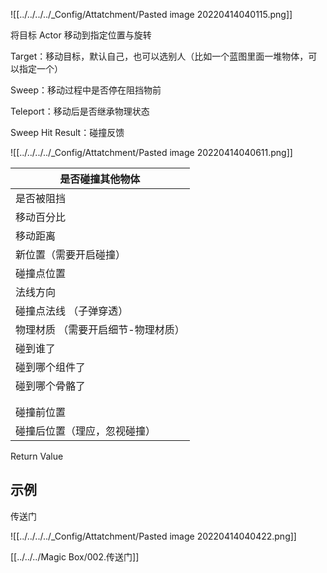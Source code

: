 ![[../../../../_Config/Attatchment/Pasted image 20220414040115.png]]


将目标 Actor  移动到指定位置与旋转

Target：移动目标，默认自己，也可以选别人（比如一个蓝图里面一堆物体，可以指定一个）

Sweep：移动过程中是否停在阻挡物前

Teleport：移动后是否继承物理状态

Sweep Hit Result：碰撞反馈

![[../../../../_Config/Attatchment/Pasted image 20220414040611.png]]

| 是否碰撞其他物体                   |
| ---------------------------------- |
| 是否被阻挡                         |
| 移动百分比                         |
| 移动距离                           |
| 新位置（需要开启碰撞）             |
| 碰撞点位置                         |
| 法线方向                           |
| 碰撞点法线 （子弹穿透）            |
| 物理材质 （需要开启细节-物理材质） |
| 碰到谁了                           |
| 碰到哪个组件了                     |
| 碰到哪个骨骼了                     |
|                                    |
|                                    |
| 碰撞前位置                         |
| 碰撞后位置（理应，忽视碰撞）       |


Return Value







## 示例

传送门

![[../../../../_Config/Attatchment/Pasted image 20220414040422.png]]

[[../../../Magic Box/002.传送门]]

